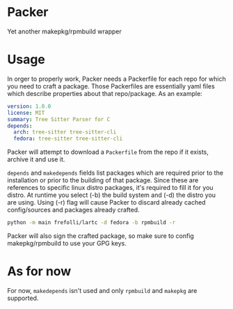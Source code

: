 # Packer

Yet another makepkg/rpmbuild wrapper

# Usage

In orger to properly work, Packer needs a Packerfile for each repo for which you need to craft a package. Those Packerfiles are essentially yaml files which describe properties about that repo/package. As an example:

```yaml
version: 1.0.0
license: MIT
summary: Tree Sitter Parser for C
depends:
  arch: tree-sitter tree-sitter-cli
  fedora: tree-sitter tree-sitter-cli
```
Packer will attempt to download a `Packerfile` from the repo if it exists, archive it and use it.

`depends` and `makedepends` fields list packages which are required prior to the installation or prior to the building of that package. Since these are references to specific linux distro packages, it's required to fill it for you distro.
At runtime you select (-b) the build system  and (-d) the distro you are using. Using (-r) flag will cause Packer to discard already cached config/sources and packages already crafted.

```bash
python -m main frefolli/lartc -d fedora -b rpmbuild -r
```

Packer will also sign the crafted package, so make sure to config makepkg/rpmbuild to use your GPG keys.

# As for now

For now, `makedepends` isn't used and only `rpmbuild` and `makepkg` are supported.
